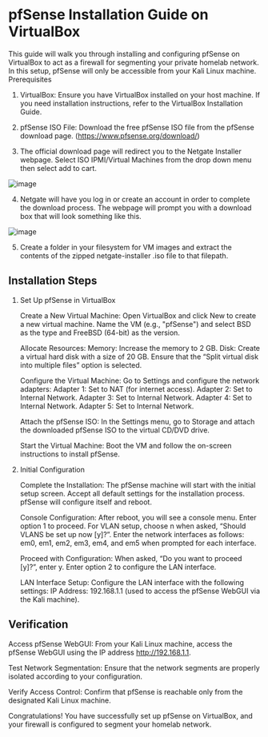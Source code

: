 # pfSense Installation Guide on VirtualBox

This guide will walk you through installing and configuring pfSense on VirtualBox to act as a firewall for segmenting your private homelab network. In this setup, pfSense will only be accessible from your Kali Linux machine.
Prerequisites

  1. VirtualBox: Ensure you have VirtualBox installed on your host machine. If you need installation instructions, refer to the VirtualBox Installation Guide.

  2. pfSense ISO File: Download the free pfSense ISO file from the pfSense download page. (https://www.pfsense.org/download/)
     
  4. The official download page will redirect you to the Netgate Installer webpage. Select ISO IPMI/Virtual Machines from the drop down menu then select add to cart.

![image](https://github.com/user-attachments/assets/3c4554d8-cfef-4402-ba4f-ace37a4e0826)


   4. Netgate will have you log in or create an account in order to complete the download process. The webpage will prompt you with a download box that will look something like this.

![image](https://github.com/user-attachments/assets/571bb4c2-0eb6-4d28-83c7-aa337aaa85ed)


   5. Create a folder in your filesystem for VM images and extract the contents of the zipped netgate-installer .iso file to that filepath.

## Installation Steps
1. Set Up pfSense in VirtualBox

    Create a New Virtual Machine:
        Open VirtualBox and click New to create a new virtual machine.
        Name the VM (e.g., "pfSense") and select BSD as the type and FreeBSD (64-bit) as the version.

    Allocate Resources:
        Memory: Increase the memory to 2 GB.
        Disk: Create a virtual hard disk with a size of 20 GB. Ensure that the “Split virtual disk into multiple files” option is selected.

    Configure the Virtual Machine:
        Go to Settings and configure the network adapters:
            Adapter 1: Set to NAT (for internet access).
            Adapter 2: Set to Internal Network.
            Adapter 3: Set to Internal Network.
            Adapter 4: Set to Internal Network.
            Adapter 5: Set to Internal Network.

    Attach the pfSense ISO:
        In the Settings menu, go to Storage and attach the downloaded pfSense ISO to the virtual CD/DVD drive.

    Start the Virtual Machine:
        Boot the VM and follow the on-screen instructions to install pfSense.

2. Initial Configuration

    Complete the Installation:
        The pfSense machine will start with the initial setup screen. Accept all default settings for the installation process. pfSense will configure itself and reboot.

    Console Configuration:
        After reboot, you will see a console menu. Enter option 1 to proceed.
        For VLAN setup, choose n when asked, “Should VLANS be set up now [y]?”.
        Enter the network interfaces as follows: em0, em1, em2, em3, em4, and em5 when prompted for each interface.

    Proceed with Configuration:
        When asked, “Do you want to proceed [y]?”, enter y.
        Enter option 2 to configure the LAN interface.

    LAN Interface Setup:
        Configure the LAN interface with the following settings:
            IP Address: 192.168.1.1 (used to access the pfSense WebGUI via the Kali machine).

## Verification

  Access pfSense WebGUI:
        From your Kali Linux machine, access the pfSense WebGUI using the IP address http://192.168.1.1.

  Test Network Segmentation:
        Ensure that the network segments are properly isolated according to your configuration.

  Verify Access Control:
        Confirm that pfSense is reachable only from the designated Kali Linux machine.

Congratulations! You have successfully set up pfSense on VirtualBox, and your firewall is configured to segment your homelab network.
